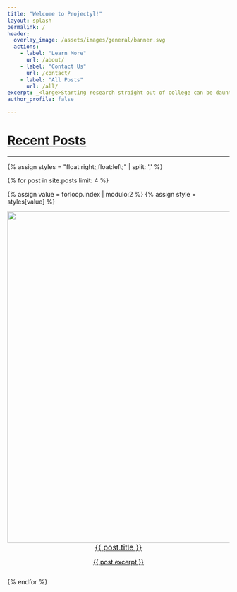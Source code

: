 ```yaml
---
title: "Welcome to Projectyl!"
layout: splash
permalink: /
header:
  overlay_image: /assets/images/general/banner.svg
  actions:
    - label: "Learn More"
      url: /about/
    - label: "Contact Us"
      url: /contact/
    - label: "All Posts"
      url: /all/
excerpt: _<large>Starting research straight out of college can be daunting - we are here to make it easier.</large>_
author_profile: false

---
```


# [Recent Posts](/all/)
---

{% assign styles = "float:right;,float:left;" | split: ',' %}

{% for post in site.posts limit: 4 %}

{% assign value = forloop.index | modulo:2 %}
{% assign style = styles[value] %}

<div style="{{ style }}">
<a href="{{ post.permalink }}"><img src="{{ post.header.image }}" width="750"/>
<p style="text-align:center;margin:0"><big>{{ post.title }}</big></p>
<p style="text-align:center;color:black;margin-bottom:2em">{{ post.excerpt }}</p></a>
</div>

{% endfor %}
